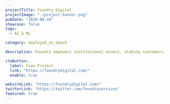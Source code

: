 ```yaml
---
projectTitle: Foundry Digital
projectImage: "./project-banner.png"
pubDate: "2020-08-10"
showcase: false
tags:
  - AI & ML

category: deployed_on_akash

description: Foundry empowers institutional miners, staking customers, and participants within the crypto ecosystem to mine and stake digital assets.

ctaButton:
  label: View Project
  link: "https://foundrydigital.com/"
  enable: true

websiteLink: "https://foundrydigital.com/"
twitterLink: "https://twitter.com/foundryservices"
featured: true
---
```

